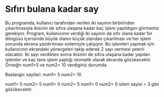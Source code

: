 # Sıfırı bulana kadar say
Bu programda, kullanıcı tarafından verilen iki sayının birbirinden çıkarılmasıyla ikisinin de sıfıra ulaşana kadar kaç işlem yapıldıgını görmemiz gerekiyor. Program, kullanıcının verdiği iki sayının da sıfır olana kadar for döngüsü içerisinde büyük olanın küçük olandan çıkarılması ve her işlem sonunda ekrana yazdırılması sistemiyle çalışıyor. Bu işlemleri yapmak için kullanıcının ekrandaki yönergeleri takip ederek 2 sayı vermesi yeterli olacaktır. İki sayı verdikten sonra ikisinin de sıfıra ulaşana kadar yapılan işlemler ve kaç tane işlem yaptığı otomatik olarak ekranda gözükecektir. 
Örneğin num1=5 ve num2= 10 verdiginiz durumda 

Baslangic sayilari:   num1= 5  num2= 10

num1= 5  num2= 5
num1= 0  num2= 5
num1= 0  num2= 0
islem sayisi = 3
gibi gözükecektir.
